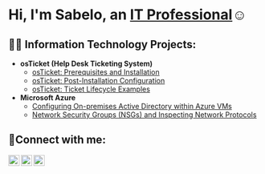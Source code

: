 <h1>Hi, I'm Sabelo, an <a href="https://linkedin.com/in/Josh">IT Professional</a>☺</h1>

<h2>👨‍💻 Information Technology Projects:</h2>

- <b>osTicket (Help Desk Ticketing System)</b>
  - [osTicket: Prerequisites and Installation](https://github.com/Ndalasabelo/osticket-prereqs)
  - [osTicket: Post-Installation Configuration](https://github.com/Ndalasabelo/post-install-config)
  - [osTicket: Ticket Lifecycle Examples](https://github.com/Ndalasabelo/ticket-lifecycle)
- <b>Microsoft Azure</b>
  - [Configuring On-premises Active Directory within Azure VMs](https://github.com/Ndalasabelo/configure-ad)
  - [Network Security Groups (NSGs) and Inspecting Network Protocols](https://github.com/Ndalasabelo/azure-network-protocols)

<h2>🤳Connect with me:</h2>

[<img align="left" alt="Josh | Twitter" width="22px" src="https://cdn.jsdelivr.net/npm/simple-icons@v3/icons/twitter.svg" />][twitter]
[<img align="left" alt="Josh | LinkedIn" width="22px" src="https://cdn.jsdelivr.net/npm/simple-icons@v3/icons/linkedin.svg" />][linkedin]
[<img align="left" alt="Josh | Instagram" width="22px" src="https://cdn.jsdelivr.net/npm/simple-icons@v3/icons/instagram.svg" />][instagram]

[twitter]: https://twitter.com/Josh
[instagram]: https://www.instagram.com/Josh
[linkedin]: https://linkedin.com/in/Josh
